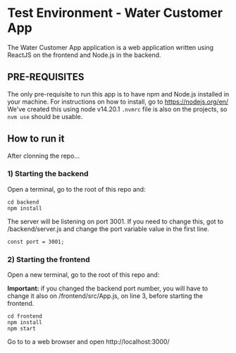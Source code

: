# Test Environment - Water Customer App #

The Water Customer App application is a web application written using ReactJS on the frontend and Node.js in the backend.

## PRE-REQUISITES ##

The only pre-requisite to run this app is to have npm and Node.js installed in your machine. For instructions on how to install, go to https://nodejs.org/en/
We've created this using node v14.20.1
`.nvmrc` file is also on the projects, so `nvm use` should be usable.

## How to run it ##

After clonning the repo...

### 1) Starting the backend ###

Open a terminal, go to the root of this repo and:

```
cd backend
npm install
```
The server will be listening on port 3001. If you need to change this, got to /backend/server.js and change the port variable value in the first line.

```
const port = 3001;
```

### 2) Starting the frontend ###

Open a new terminal, go to the root of this repo and:

**Important:** if you changed the backend port number, you will have to change it also on /frontend/src/App.js, on line 3, before starting the frontend.

```
cd frontend
npm install
npm start
```

Go to to a web browser and open http://localhost:3000/